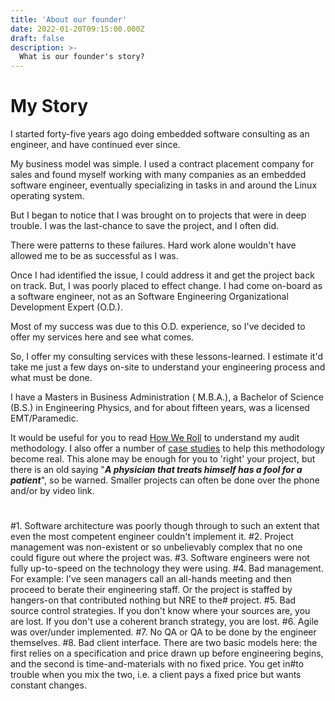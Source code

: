 ```yaml
---
title: 'About our founder'
date: 2022-01-20T09:15:00.000Z
draft: false
description: >-
  What is our founder's story?
---
```


# My Story

I started forty-five years ago doing embedded software consulting as an engineer, and have continued ever since.

My business model was simple. I used a contract placement company for sales and found myself working with many companies as an embedded software engineer, eventually specializing in tasks in and around the Linux operating system.

But I began to notice that I was brought on to projects that were in deep trouble. I was the last-chance to save the project, and I often did.

There were patterns to these failures. Hard work alone wouldn't have allowed me to be as successful as I was.

Once I had identified the issue, I could address it and get the project back on track. But, I was poorly placed to effect change. I had come on-board as a software engineer, not as an Software Engineering Organizational Development Expert (O.D.).

Most of my success was due to this O.D. experience, so I've decided to offer my services here and see what comes.

So, I offer my consulting services with these lessons-learned. I estimate it'd take me just a few days on-site to understand your engineering process and what must be done.

I have a Masters in Business Administration ( M.B.A.), a Bachelor of Science (B.S.) in Engineering Physics, and for about fifteen years, was a licensed EMT/Paramedic.

It would be useful for you to read [How We Roll](/aboutus/howweroll/) to understand my audit methodology. I also offer a number of [case studies](http://www.redfireconsultants.org/posts/) to help this methodology become real. This alone
may be enough for you to 'right' your project, but there is an old saying "***A physician that treats himself has a fool for a patient***", so be warned. Smaller projects
can often be done over the phone and/or by video link.

#
#1. Software architecture was poorly though through to such an extent that even the most competent engineer couldn't implement it.
#2. Project management was non-existent or so unbelievably complex that no one could figure out where the project was.
#3. Software engineers were not fully up-to-speed on the technology they were using.
#4. Bad management. For example: I've seen managers call an all-hands meeting and then proceed to berate their engineering staff. Or the project is staffed by hangers-on that contributed nothing but NRE to the# project.
#5. Bad source control strategies. If you don't know where your sources are, you are lost. If you don't use a coherent branch strategy, you are lost.
#6. Agile was over/under implemented.
#7. No QA or QA to be done by the engineer themselves.
#8. Bad client interface. There are two basic models here: the first relies on a specification and price drawn up before engineering begins, and the second is time-and-materials with no fixed price. You get in#to trouble when you mix the two, i.e. a client pays a fixed price but wants constant changes.
#



















